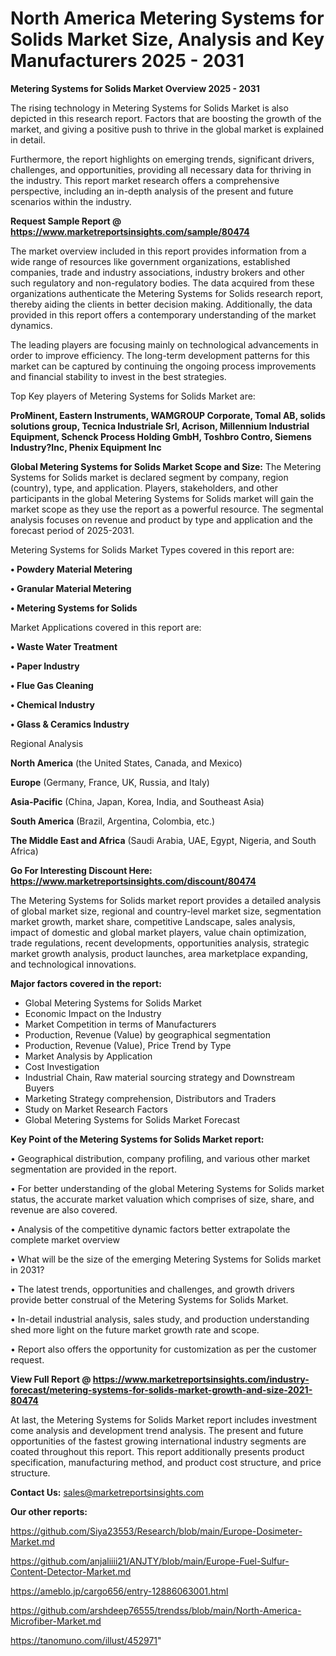 # North America Metering Systems for Solids Market Size, Analysis and Key Manufacturers 2025 - 2031

<Strong> Metering Systems for Solids Market Overview 2025 - 2031</strong>

The rising technology in Metering Systems for Solids Market is also depicted in this research report. Factors that are boosting the growth of the market, and giving a positive push to thrive in the global market is explained in detail.

Furthermore, the report highlights on emerging trends, significant drivers, challenges, and opportunities, providing all necessary data for thriving in the industry. This report market research offers a comprehensive perspective, including an in-depth analysis of the present and future scenarios within the industry.

<strong>Request Sample Report @ <a href=https://www.marketreportsinsights.com/sample/80474>https://www.marketreportsinsights.com/sample/80474</a></strong>

The market overview included in this report provides information from a wide range of resources like government organizations, established companies, trade and industry associations, industry brokers and other such regulatory and non-regulatory bodies. The data acquired from these organizations authenticate the Metering Systems for Solids research report, thereby aiding the clients in better decision making. Additionally, the data provided in this report offers a contemporary understanding of the market dynamics.

The leading players are focusing mainly on technological advancements in order to improve efficiency. The long-term development patterns for this market can be captured by continuing the ongoing process improvements and financial stability to invest in the best strategies.

Top Key players of Metering Systems for Solids Market are:

<strong>ProMinent, Eastern Instruments, WAMGROUP Corporate, Tomal AB, solids solutions group, Tecnica Industriale Srl, Acrison, Millennium Industrial Equipment, Schenck Process Holding GmbH, Toshbro Contro, Siemens Industry?Inc, Phenix Equipment Inc</strong>

<strong><b>Global Metering Systems for Solids Market Scope and Size:</b></strong>
The Metering Systems for Solids market is declared segment by company, region (country), type, and application. Players, stakeholders, and other participants in the global Metering Systems for Solids market will gain the market scope as they use the report as a powerful resource. The segmental analysis focuses on revenue and product by type and application and the forecast period of 2025-2031.

Metering Systems for Solids Market Types covered in this report are:

<strong>• Powdery Material Metering

• Granular Material Metering

• Metering Systems for Solids</strong>

Market Applications covered in this report are:

<strong>• Waste Water Treatment

• Paper Industry

• Flue Gas Cleaning

• Chemical Industry

• Glass & Ceramics Industry</strong> 

Regional Analysis

<strong>North America</strong> (the United States, Canada, and Mexico)

<strong>Europe</strong> (Germany, France, UK, Russia, and Italy)

<strong>Asia-Pacific</strong> (China, Japan, Korea, India, and Southeast Asia)

<strong>South America</strong> (Brazil, Argentina, Colombia, etc.)

<strong>The Middle East and Africa</strong> (Saudi Arabia, UAE, Egypt, Nigeria, and South Africa)

<strong>Go For Interesting Discount Here: <a href=https://www.marketreportsinsights.com/discount/80474>https://www.marketreportsinsights.com/discount/80474</a></strong>

The Metering Systems for Solids market report provides a detailed analysis of global market size, regional and country-level market size, segmentation market growth, market share, competitive Landscape, sales analysis, impact of domestic and global market players, value chain optimization, trade regulations, recent developments, opportunities analysis, strategic market growth analysis, product launches, area marketplace expanding, and technological innovations.

<strong><b>Major factors covered in the report:</b></strong>
<ul>
  <li>Global Metering Systems for Solids Market </li>
  <li>Economic Impact on the Industry</li>
  <li>Market Competition in terms of Manufacturers</li>
  <li>Production, Revenue (Value) by geographical segmentation</li>
  <li>Production, Revenue (Value), Price Trend by Type</li>
  <li>Market Analysis by Application</li>
  <li>Cost Investigation</li>
  <li>Industrial Chain, Raw material sourcing strategy and Downstream Buyers</li>
  <li>Marketing Strategy comprehension, Distributors and Traders</li>
  <li>Study on Market Research Factors</li>
  <li>Global Metering Systems for Solids Market Forecast</li>
</ul>

<strong><b>Key Point of the Metering Systems for Solids Market report:</b></strong>

• Geographical distribution, company profiling, and various other market segmentation are provided in the report.

• For better understanding of the global Metering Systems for Solids market status, the accurate market valuation which comprises of size, share, and revenue are also covered.

• Analysis of the competitive dynamic factors better extrapolate the complete market overview

• What will be the size of the emerging Metering Systems for Solids market in 2031?

• The latest trends, opportunities and challenges, and growth drivers provide better construal of the Metering Systems for Solids Market.

• In-detail industrial analysis, sales study, and production understanding shed more light on the future market growth rate and scope.

• Report also offers the opportunity for customization as per the customer request.

<strong><b>View Full Report @ <a href=https://www.marketreportsinsights.com/industry-forecast/metering-systems-for-solids-market-growth-and-size-2021-80474>https://www.marketreportsinsights.com/industry-forecast/metering-systems-for-solids-market-growth-and-size-2021-80474</a></b></strong>


At last, the Metering Systems for Solids Market report includes investment come analysis and development trend analysis. The present and future opportunities of the fastest growing international industry segments are coated throughout this report. This report additionally presents product specification, manufacturing method, and product cost structure, and price structure.

<strong>Contact Us:</strong>
sales@marketreportsinsights.com

<strong>Our other reports:</strong>

<a href=https://github.com/Siya23553/Research/blob/main/Europe-Dosimeter-Market.md>https://github.com/Siya23553/Research/blob/main/Europe-Dosimeter-Market.md</a>

<a href=https://github.com/anjaliiii21/ANJTY/blob/main/Europe-Fuel-Sulfur-Content-Detector-Market.md>https://github.com/anjaliiii21/ANJTY/blob/main/Europe-Fuel-Sulfur-Content-Detector-Market.md</a>

<a href=https://ameblo.jp/cargo656/entry-12886063001.html>https://ameblo.jp/cargo656/entry-12886063001.html</a>

<a href=https://github.com/arshdeep76555/trendss/blob/main/North-America-Microfiber-Market.md>https://github.com/arshdeep76555/trendss/blob/main/North-America-Microfiber-Market.md</a>

<a href=https://tanomuno.com/illust/452971>https://tanomuno.com/illust/452971</a>"
